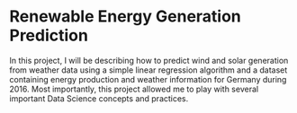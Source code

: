# **Renewable Energy Generation Prediction**
In this project, I will be describing how to predict wind and solar generation from weather data using a simple linear regression algorithm and a dataset containing energy production and weather information for Germany during 2016.
Most importantly, this project allowed me to play with several important Data Science concepts and practices.
